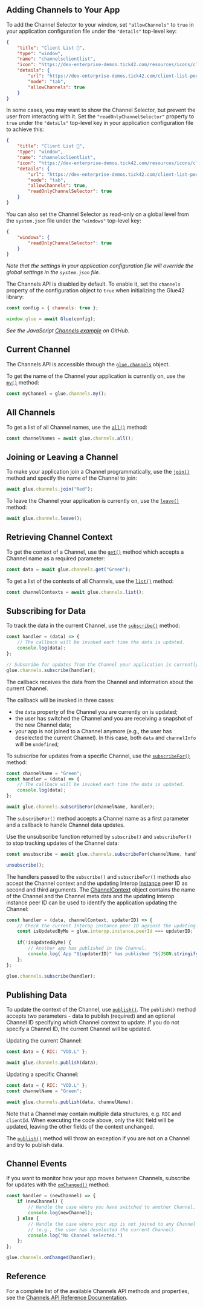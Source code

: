 ## Adding Channels to Your App

To add the Channel Selector to your window, set `"allowChannels"` to `true` in your application configuration file under the `"details"` top-level key:

```json
{
    "title": "Client List 🔗",
    "type": "window",
    "name": "channelsclientlist",
    "icon": "https://dev-enterprise-demos.tick42.com/resources/icons/clients.ico",
    "details": {
        "url": "https://dev-enterprise-demos.tick42.com/client-list-portfolio-contact/#/clientlist",
        "mode": "tab",
        "allowChannels": true
    }
}
```

In some cases, you may want to show the Channel Selector, but prevent the user from interacting with it. Set the `"readOnlyChannelSelector"` property to `true` under the `"details"` top-level key in your application configuration file to achieve this:

```json
{
    "title": "Client List 🔗",
    "type": "window",
    "name": "channelsclientlist",
    "icon": "https://dev-enterprise-demos.tick42.com/resources/icons/clients.ico",
    "details": {
        "url": "https://dev-enterprise-demos.tick42.com/client-list-portfolio-contact/#/clientlist",
        "mode": "tab",
        "allowChannels": true,
        "readOnlyChannelSelector": true
    }
}
```

You can also set the Channel Selector as read-only on a global level from the `system.json` file under the `"windows"` top-level key:

```json
{
    "windows": {
        "readOnlyChannelSelector": true
    }
}
```

*Note that the settings in your application configuration file will override the global settings in the `system.json` file.*

The Channels API is disabled by default. To enable it, set the `channels` property of the configuration object to `true` when initializing the Glue42 library:

```javascript
const config = { channels: true };

window.glue = await Glue(config);
```

*See the JavaScript [Channels example](https://github.com/Glue42/js-examples/tree/master/channels-example) on GitHub.*

## Current Channel

The Channels API is accessible through the [`glue.channels`](../../../../reference/glue/latest/channels/index.html) object.

To get the name of the Channel your application is currently on, use the [`my()`](../../../../reference/glue/latest/channels/index.html#API-my) method:

```javascript
const myChannel = glue.channels.my();
```

## All Channels

To get a list of all Channel names, use the [`all()`](../../../../reference/glue/latest/channels/index.html#API-all) method:

```javascript
const channelNames = await glue.channels.all();
```

## Joining or Leaving a Channel

<glue42 name="addClass" class="colorSection" element="p" text="Available since Glue42 Enterprise 3.10">

To make your application join a Channel programmatically, use the [`join()`](../../../../reference/glue/latest/channels/index.html#API-join) method and specify the name of the Channel to join:

```javascript
await glue.channels.join("Red");
```

To leave the Channel your application is currently on, use the [`leave()`](../../../../reference/glue/latest/channels/index.html#API-leave) method:

```javascript
await glue.channels.leave();
```

## Retrieving Channel Context

<glue42 name="addClass" class="colorSection" element="p" text="Available since Glue42 Enterprise 3.10">

To get the context of a Channel, use the [`get()`](../../../../reference/glue/latest/channels/index.html#API-get) method which accepts a Channel name as a required parameter:

```javascript
const data = await glue.channels.get("Green");
```

To get a list of the contexts of all Channels, use the [`list()`](../../../../reference/glue/latest/channels/index.html#API-list) method:

```javascript
const channelContexts = await glue.channels.list();
```

## Subscribing for Data

To track the data in the current Channel, use the [`subscribe()`](../../../../reference/glue/latest/channels/index.html#API-subscribe) method:

```javascript
const handler = (data) => {
    // The callback will be invoked each time the data is updated.
    console.log(data);
};

// Subscribe for updates from the Channel your application is currently on.
glue.channels.subscribe(handler);
```

The callback receives the data from the Channel and information about the current Channel.

The callback will be invoked in three cases:
- the `data` property of the Channel you are currently on is updated;
- the user has switched the Channel and you are receiving a snapshot of the new Channel data; 
- your app is not joined to a Channel anymore (e.g., the user has deselected the current Channel). In this case, both `data` and `channelInfo` will be `undefined`;

To subscribe for updates from a specific Channel, use the [`subscribeFor()`](../../../../reference/glue/latest/channels/index.html#API-subscribeFor) method:

<glue42 name="addClass" class="colorSection" element="p" text="Available since Glue42 Enterprise 3.10">

```javascript
const channelName = "Green";
const handler = (data) => {
    // The callback will be invoked each time the data is updated.
    console.log(data);
};

await glue.channels.subscribeFor(channelName, handler);
```

The `subscribeFor()` method accepts a Channel name as a first parameter and a callback to handle Channel data updates. 

Use the unsubscribe function returned by `subscribe()` and `subscribeFor()` to stop tracking updates of the Channel data:

```javascript
const unsubscribe = await glue.channels.subscribeFor(channelName, handler);

unsubscribe();
```

The handlers passed to the `subscribe()` and `subscribeFor()` methods also accept the Channel context and the updating Interop [Instance](../../../../reference/glue/latest/interop/index.html#Instance) peer ID as second and third arguments. The [ChannelContext](../../../../reference/glue/latest/channels/index.html#ChannelContext) object contains the name of the Channel and the Channel meta data and the updating Interop instance peer ID can be used to identify the application updating the Channel:

```javascript
const handler = (data, channelContext, updaterID) => {
    // Check the current Interop instance peer ID against the updating instance ID.
    const isUpdatedByMe = glue.interop.instance.peerId === updaterID;
    
    if(!isUpdatedByMe) {
        // Another app has published in the Channel.
        console.log(`App "${updaterID}" has published "${JSON.stringify(data)}" in Channel "${channelContext.name}".`);
    };
};

glue.channels.subscribe(handler);
```

## Publishing Data

To update the context of the Channel, use [`publish()`](../../../../reference/glue/latest/channels/index.html#API-publish). The `publish()` method accepts two parameters - data to publish (required) and an optional Channel ID specifying which Channel context to update. If you do not specify a Channel ID, the current Channel will be updated.

Updating the current Channel:

```javascript
const data = { RIC: "VOD.L" };

await glue.channels.publish(data);
```

Updating a specific Channel:

```javascript
const data = { RIC: "VOD.L" };
const channelName = "Green";

await glue.channels.publish(data, channelName);
```

Note that a Channel may contain multiple data structures, e.g. `RIC` and `clientId`. When executing the code above, only the `RIC` field will be updated, leaving the other fields of the context unchanged.

The [`publish()`](../../../../reference/glue/latest/channels/index.html#API-publish) method will throw an exception if you are not on a Channel and try to publish data.

## Channel Events

If you want to monitor how your app moves between Channels, subscribe for updates with the [`onChanged()`](../../../../reference/glue/latest/channels/index.html#API-onChanged) method:

```javascript
const handler = (newChannel) => {
    if (newChannel) {
        // Handle the case where you have switched to another Channel.
        console.log(newChannel);
    } else {
        // Handle the case where your app is not joined to any Channel 
        // (e.g., the user has deselected the current Channel).
        console.log("No Channel selected.")
    };
};

glue.channels.onChanged(handler);
```

## Reference

For a complete list of the available Channels API methods and properties, see the [Channels API Reference Documentation](../../../../reference/glue/latest/channels/index.html).